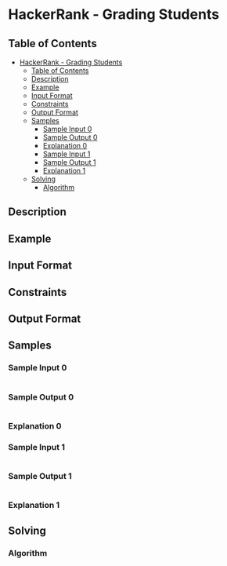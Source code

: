 # HackerRank - Grading Students

## Table of Contents
<!-- TOC -->

- [HackerRank - Grading Students](#hackerrank---grading-students)
    - [Table of Contents](#table-of-contents)
    - [Description](#description)
    - [Example](#example)
    - [Input Format](#input-format)
    - [Constraints](#constraints)
    - [Output Format](#output-format)
    - [Samples](#samples)
        - [Sample Input 0](#sample-input-0)
        - [Sample Output 0](#sample-output-0)
        - [Explanation 0](#explanation-0)
        - [Sample Input 1](#sample-input-1)
        - [Sample Output 1](#sample-output-1)
        - [Explanation 1](#explanation-1)
    - [Solving](#solving)
        - [Algorithm](#algorithm)

<!-- /TOC -->

## Description


## Example



## Input Format


## Constraints


## Output Format


## Samples

### Sample Input 0
```

```

### Sample Output 0
```

```

### Explanation 0


### Sample Input 1
```

```

### Sample Output 1
```

```

### Explanation 1


## Solving


### Algorithm